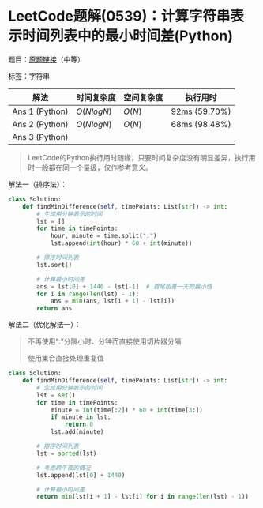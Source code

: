 # LeetCode题解(0539)：计算字符串表示时间列表中的最小时间差(Python)

题目：[原题链接](https://leetcode-cn.com/problems/minimum-time-difference/)（中等）

标签：字符串

| 解法           | 时间复杂度 | 空间复杂度 | 执行用时      |
| -------------- | ---------- | ---------- | ------------- |
| Ans 1 (Python) | $O(NlogN)$ | $O(N)$     | 92ms (59.70%) |
| Ans 2 (Python) | $O(NlogN)$ | $O(N)$     | 68ms (98.48%) |
| Ans 3 (Python) |            |            |               |

>  LeetCode的Python执行用时随缘，只要时间复杂度没有明显差异，执行用时一般都在同一个量级，仅作参考意义。

解法一（排序法）：

```python
class Solution:
    def findMinDifference(self, timePoints: List[str]) -> int:
        # 生成用分钟表示的时间
        lst = []
        for time in timePoints:
            hour, minute = time.split(":")
            lst.append(int(hour) * 60 + int(minute))

        # 排序时间列表
        lst.sort()

        # 计算最小时间差
        ans = lst[0] + 1440 - lst[-1]  # 首尾相差一天的最小值
        for i in range(len(lst) - 1):
            ans = min(ans, lst[i + 1] - lst[i])
        return ans
```

解法二（优化解法一）：

> 不再使用“:”分隔小时、分钟而直接使用切片器分隔
>
> 使用集合直接处理重复值

```python
class Solution:
    def findMinDifference(self, timePoints: List[str]) -> int:
        # 生成用分钟表示的时间
        lst = set()
        for time in timePoints:
            minute = int(time[:2]) * 60 + int(time[3:])
            if minute in lst:
                return 0
            lst.add(minute)

        # 排序时间列表
        lst = sorted(lst)

        # 考虑跨午夜的情况
        lst.append(lst[0] + 1440)

        # 计算最小时间差
        return min(lst[i + 1] - lst[i] for i in range(len(lst) - 1))
```